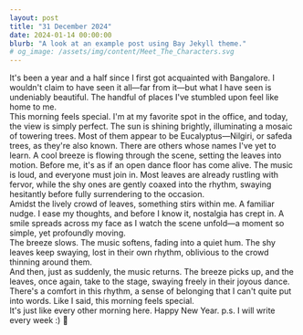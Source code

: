 ```yaml
---
layout: post
title: "31 December 2024"
date: 2024-01-14 00:00:00
blurb: "A look at an example post using Bay Jekyll theme."
# og_image: /assets/img/content/Meet_The_Characters.svg
---
```


It's been a year and a half since I first got acquainted with Bangalore. I
wouldn't claim to have seen it all—far from it—but what I have seen is
undeniably beautiful. The handful of places I've stumbled upon feel like home to
me.
<br />
This morning feels special. I'm at my favorite spot in the office, and today,
the view is simply perfect. The sun is shining brightly, illuminating a mosaic
of towering trees. Most of them appear to be Eucalyptus—Nilgiri, or safeda
trees, as they're also known. There are others whose names I've yet to learn. A
cool breeze is flowing through the scene, setting the leaves into motion. Before
me, it's as if an open dance floor has come alive. The music is loud, and
everyone must join in. Most leaves are already rustling with fervor, while the
shy ones are gently coaxed into the rhythm, swaying hesitantly before fully
surrendering to the occasion.
<br />
Amidst the lively crowd of leaves, something stirs within me. A familiar nudge.
I ease my thoughts, and before I know it, nostalgia has crept in. A smile
spreads across my face as I watch the scene unfold—a moment so simple, yet
profoundly moving.
<br />
The breeze slows. The music softens, fading into a quiet hum. The shy leaves
keep swaying, lost in their own rhythm, oblivious to the crowd thinning around
them.
<br />
And then, just as suddenly, the music returns. The breeze picks up, and the
leaves, once again, take to the stage, swaying freely in their joyous dance.
<br />
There's a comfort in this rhythm, a sense of belonging that I can't quite put
into words. Like I said, this morning feels special.
<br />
It's just like every other morning here. Happy New Year. p.s. I will write every
week :) 🌻
